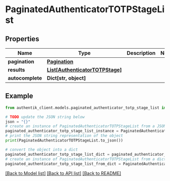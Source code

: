# PaginatedAuthenticatorTOTPStageList


## Properties

Name | Type | Description | Notes
------------ | ------------- | ------------- | -------------
**pagination** | [**Pagination**](Pagination.md) |  | 
**results** | [**List[AuthenticatorTOTPStage]**](AuthenticatorTOTPStage.md) |  | 
**autocomplete** | **Dict[str, object]** |  | 

## Example

```python
from authentik_client.models.paginated_authenticator_totp_stage_list import PaginatedAuthenticatorTOTPStageList

# TODO update the JSON string below
json = "{}"
# create an instance of PaginatedAuthenticatorTOTPStageList from a JSON string
paginated_authenticator_totp_stage_list_instance = PaginatedAuthenticatorTOTPStageList.from_json(json)
# print the JSON string representation of the object
print(PaginatedAuthenticatorTOTPStageList.to_json())

# convert the object into a dict
paginated_authenticator_totp_stage_list_dict = paginated_authenticator_totp_stage_list_instance.to_dict()
# create an instance of PaginatedAuthenticatorTOTPStageList from a dict
paginated_authenticator_totp_stage_list_from_dict = PaginatedAuthenticatorTOTPStageList.from_dict(paginated_authenticator_totp_stage_list_dict)
```
[[Back to Model list]](../README.md#documentation-for-models) [[Back to API list]](../README.md#documentation-for-api-endpoints) [[Back to README]](../README.md)


